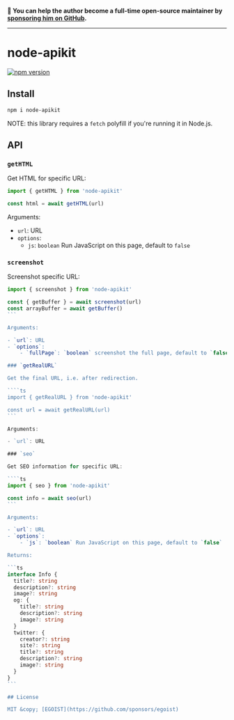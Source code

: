**💛 You can help the author become a full-time open-source maintainer by [sponsoring him on GitHub](https://github.com/sponsors/egoist).**

---

# node-apikit

[![npm version](https://badgen.net/npm/v/node-apikit)](https://npm.im/node-apikit)

## Install

```bash
npm i node-apikit
```

NOTE: this library requires a `fetch` polyfill if you're running it in Node.js.

## API

### `getHTML`

Get HTML for specific URL:

```ts
import { getHTML } from 'node-apikit'

const html = await getHTML(url)
```

Arguments:

- `url`: URL
- `options`:
  - `js`: `boolean` Run JavaScript on this page, default to `false`

### `screenshot`

Screenshot specific URL:

`````ts
import { screenshot } from 'node-apikit'

const { getBuffer } = await screenshot(url)
const arrayBuffer = await getBuffer()
```

Arguments:

- `url`: URL
- `options`:
    - `fullPage`: `boolean` screenshot the full page, default to `false`

### `getRealURL`

Get the final URL, i.e. after redirection.

````ts
import { getRealURL } from 'node-apikit'

const url = await getRealURL(url)
```

Arguments:

- `url`: URL

### `seo`

Get SEO information for specific URL:

````ts
import { seo } from 'node-apikit'

const info = await seo(url)
```

Arguments:

- `url`: URL
- `options`:
    - `js`: `boolean` Run JavaScript on this page, default to `false`

Returns:

```ts
interface Info {
  title?: string
  description?: string
  image?: string
  og: {
    title?: string
    description?: string
    image?: string
  }
  twitter: {
    creator?: string
    site?: string
    title?: string
    description?: string
    image?: string
  }
}
```

## License

MIT &copy; [EGOIST](https://github.com/sponsors/egoist)
`````
